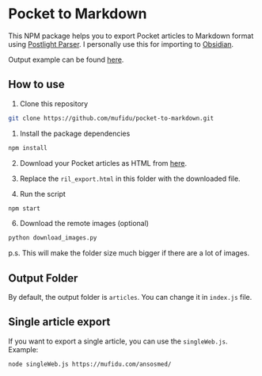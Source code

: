 # Pocket to Markdown

This NPM package helps you to export Pocket articles to Markdown format using [Postlight Parser](https://github.com/postlight/parser/). I personally use this for importing to [Obsidian](https://obsidian.md).

Output example can be found [here](https://github.com/mufidu/pocket-to-markdown/blob/master/articles/Your%20Pocket%20journey%20starts%20now.%20Make%20the%20most%20of%20it..md).

## How to use

1. Clone this repository

```bash
git clone https://github.com/mufidu/pocket-to-markdown.git
```

1. Install the package dependencies

```bash
npm install
```

2. Download your Pocket articles as HTML from [here](https://getpocket.com/export).

3. Replace the `ril_export.html` in this folder with the downloaded file.

4. Run the script

```bash
npm start
```

6. Download the remote images (optional)

```bash
python download_images.py
```

p.s. This will make the folder size much bigger if there are a lot of images.


## Output Folder

By default, the output folder is `articles`. You can change it in `index.js` file.
## Single article export

If you want to export a single article, you can use the `singleWeb.js`. Example:

```bash
node singleWeb.js https://mufidu.com/ansosmed/
```
